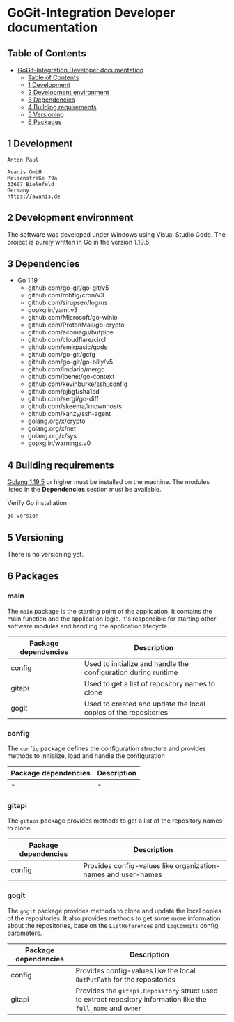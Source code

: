 # **GoGit-Integration Developer documentation**

## Table of Contents

  - [GoGit-Integration Developer documentation](#gogit-integration-developer-documentaion)
    - [Table of Contents](#table-of-contents)
    - [1 Development](#1-development)
    - [2 Development environment](#2-development-environment)
    - [3 Dependencies](#3-depenedencies)
    - [4 Building requirements](#4-building-requirmenets)
    - [5 Versioning](#5-versioning)
    - [6 Packages](#6-packages)

## 1 Development
```
Anton Paul

Avanis GmbH
Meisenstraße 79a
33607 Bielefeld
Germany
https://avanis.de
```
## 2 Development environment

The software was developed under Windows using Visual Studio Code.
The project is purely written in Go in the version 1.19.5.

## 3 Dependencies

- Go 1.19
  - github.com/go-git/go-git/v5
  - github.com/robfig/cron/v3
  - github.com/sirupsen/logrus
  - gopkg.in/yaml.v3
  - github.com/Microsoft/go-winio
  - github.com/ProtonMail/go-crypto
  - github.com/acomagu/bufpipe
  - github.com/cloudflare/circl
  - github.com/emirpasic/gods
  - github.com/go-git/gcfg
  - github.com/go-git/go-billy/v5
  - github.com/imdario/mergo
  - github.com/jbenet/go-context
  - github.com/kevinburke/ssh_config
  - github.com/pjbgf/sha1cd
  - github.com/sergi/go-diff
  - github.com/skeema/knownhosts
  - github.com/xanzy/ssh-agent
  - golang.org/x/crypto
  - golang.org/x/net
  - golang.org/x/sys
  - gopkg.in/warnings.v0

## 4 Building requirements

[Golang 1.19.5](https://golang.org/dl/) or higher must be installed on the machine. The modules listed in the **Dependencies** section must be available.

Verify Go installation
```bash
go version
```

## 5 Versioning

There is no versioning yet.

## 6 Packages

### main

The `main` package is the starting point of the application. It contains the main function and the application logic. It's responsible for starting other software modules and handling the application lifecycle.

| Package dependencies | Description |
| -------------------- | ----------- |
| config | Used to initialize and handle the configuration during runtime |
| gitapi | Used to get a list of repository names to clone |
| gogit  | Used to created and update the local copies of the repositories |

### config

The `config` package defines the configuration structure and provides methods to initialize, load and handle the configuration

| Package dependencies | Description |
| -------------------- | ----------- |
| - | - |

### gitapi

The `gitapi` package provides methods to get a list of the repository names to clone.

| Package dependencies | Description |
| -------------------- | ----------- |
| config | Provides config-values like organization-names and user-names |

### gogit

The `gogit` package provides methods to clone and update the local copies of the repositories. It also provides methods to get some more information about the repositories, base on the `ListReferences` and `LogCommits` config parameters.

| Package dependencies | Description |
| -------------------- | ----------- |
| config | Provides config-values like the local `OutPutPath` for the repositories |
| gitapi | Provides the `gitapi.Repository` struct used to extract repository information like the `full_name` and `owner` |
